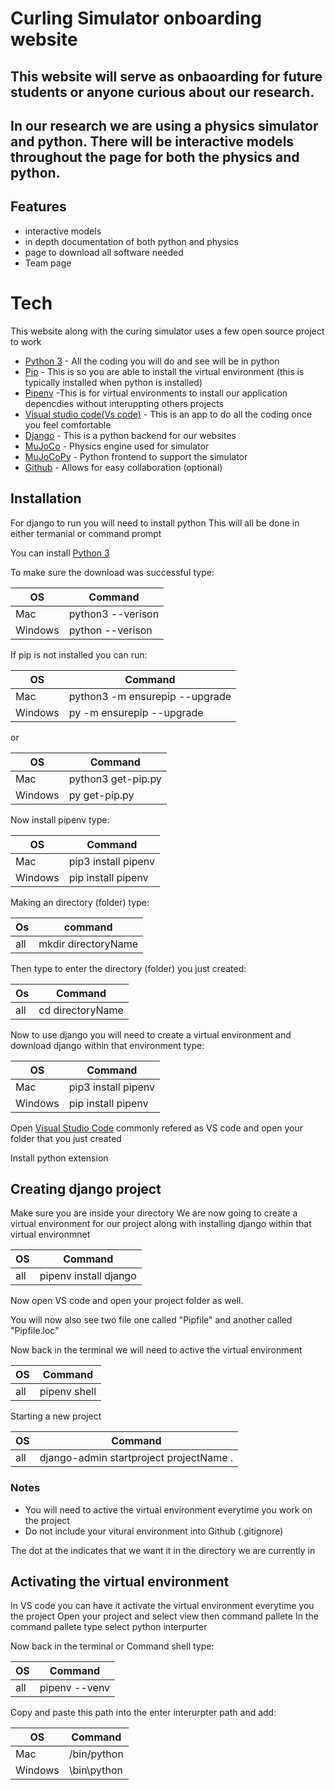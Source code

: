 
# Curling Simulator onboarding website
## This website will serve as onbaoarding for future students or anyone curious about our research.
## In our research we are using a physics simulator and python. There will be interactive models throughout the page for both the physics and python.

## Features
- interactive models
- in depth documentation of both python and physics 
- page to download all software needed 
- Team page

# Tech
This website along with the curing simulator uses a few open source project to work
- <ins>Python 3</ins> - All the coding you will do and see will be in python
- <ins>Pip</ins> - This is so you are able to install the virtual environment (this is typically installed when python is installed)
- <ins>Pipenv</ins> -This is for virtual environments to install our application depencdies without interuppting others projects 
- <ins>Visual studio code(Vs code)</ins> - This is an app to do all the coding once you feel comfortable
- <ins>Django</ins> - This is a python backend for our websites
- <ins>MuJoCo</ins> - Physics engine used for simulator
- <ins>MuJoCoPy</ins> - Python frontend to support the simulator
- <ins>Github</ins> - Allows for easy collaboration (optional)

## Installation
For django to run you will need to install python
This will all be done in either termanial or command prompt

You can install [Python 3](https://www.python.org/downloads/)

To make sure the download was successful type:

|OS| Command |
|---|---|
|Mac|python3 --verison|
|Windows| python --verison|

If pip is not installed you can run:

|OS| Command |
|---|---|
|Mac|python3 -m ensurepip --upgrade|
|Windows|py -m ensurepip --upgrade|

or 

|OS| Command |
|---|---|
|Mac|python3 get-pip.py|
|Windows|py get-pip.py|


Now install pipenv type:

|OS| Command |
|---|---|
|Mac|pip3 install pipenv|
|Windows|pip install pipenv|


Making an directory (folder) type:

|Os|command|
|---|---|
|all|mkdir directoryName|

Then type to enter the directory (folder) you just created:

|Os|Command|
|---|---|
|all|cd directoryName|

Now to use django you will need to create a virtual environment and download django within that environment type:

|OS| Command |
|---|---|
|Mac|pip3 install pipenv|
|Windows|pip install pipenv|

Open [Visual Studio Code](https://code.visualstudio.com/download) commonly refered as VS code and open your folder that you just created

Install python extension

## Creating django project

Make sure you are inside your directory
We are now going to create a virtual environment for our project along with installing django within that virtual environmnet

|OS|Command|
|---|---|
|all| pipenv install django|

Now open VS code and open your project folder as well.

You will now also see two file one called "Pipfile" and another called "Pipfile.loc"

Now back in the terminal we will need to active the virtual environment 

|OS|Command|
|---|---|
|all|pipenv shell|

Starting a new project

|OS|Command|
|---|---|
|all|django-admin startproject projectName .|

### Notes
* You will need to active the virtual environment everytime you work on the project
* Do not include your vitural environment into Github (.gitignore)



The dot at the indicates that we want it in the directory we are currently in


## Activating the virtual environment

In VS code you can have it activate the virtual environment everytime you the project
Open your project and select view then command pallete 
In the command pallete type select python interpurter 

Now back in the terminal or Command shell type:

|OS|Command|
|---|---|
|all|pipenv --venv|

Copy and paste this path into the enter interurpter path and add:

|OS| Command |
|---|---|
|Mac|/bin/python|
|Windows|\bin\python|



